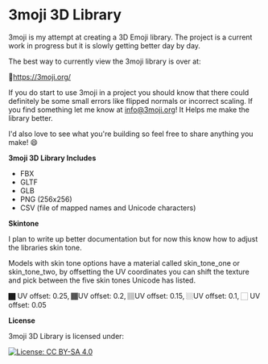 # 3moji 3D Library
3moji is my attempt at creating a 3D Emoji library. The project is a current work in progress but it is slowly getting better day by day.

The best way to currently view the 3moji library is over at:

🔗https://3moji.org/

If you do start to use 3moji in a project you should know that there could definitely be some small errors like flipped normals or incorrect scaling. If you find something let me know at info@3moji.org! It Helps me make the library better.

I'd also love to see what you're building so feel free to share anything you make! 😄

**3moji 3D Library Includes**
- FBX
- GLTF
- GLB
- PNG (256x256)
- CSV (file of mapped names and Unicode characters)

**Skintone**

I plan to write up better documentation but for now this know how to adjust the libraries skin tone.

Models with skin tone options have a material called skin_tone_one or skin_tone_two, by offsetting the UV coordinates you can shift the texture and pick between the five skin tones Unicode has listed.

🏿 UV offset: 0.25, 🏾UV offset: 0.2, 🏽UV offset: 0.15, 🏼UV offset:  0.1, 🏻 UV offset: 0.05

**License**

3moji 3D Library is licensed under:

[![License: CC BY-SA 4.0](https://img.shields.io/badge/License-CC%20BY--SA%204.0-lightgrey.svg)](https://creativecommons.org/licenses/by-sa/4.0/)
